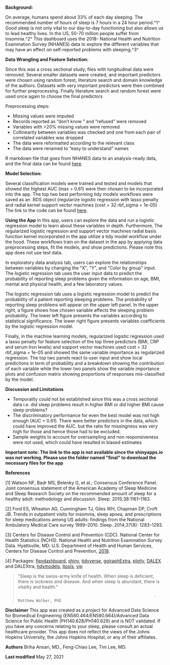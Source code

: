 **Background:**

On average, humans spend about 33% of each day sleeping. The recommended number of hours of sleep is 7 hours in a 24 hour period.^1^ Good sleep is not only vital to our day-to-day functioning but also allows us to lead healthy lives. In the US, 50-70 million people suffer from insomnia.^2^ This dashboard uses the 2018- National Health and Nutrition Examination Survey (NHANES) data to explore the different variables that may have an effect on self-reported problems with sleeping.^3^
 
**Data Wrangling and Feature Selection:**

Since this was a cross sectional study, files with longitudinal data were removed. Several smaller datasets were created, and important predictors were chosen using random forest, literature search and domain knowledge of the authors. Datasets with very important predictors were then combined for further preprocessing. Finally literature search and random forest were used once again to choose the final predictors

Preprocessing steps:

* Missing values were imputed
* Records reported as “don’t know ” and “refused” were removed
* Variables with >20% missing values were removed
* Collinearity between variables was checked and one from each pair of correlated variables was dropped
* The data were reformatted according to the relevant class
* The data were renamed to “easy to understand” names

R markdown file that goes from NHANES data to an analysis-ready data, and the final data can be found [here](https://github.com/BriAnsari/NHANES/tree/main/Raw2Ready).

**Model Selection:**

Several classification models were trained and tested and models that showed the highest AUC (max = 0.61) were then chosen to be incorporated into the app. The top two best performing tidy models workflows were saved as an .RDS object (regularize logistic regression with lasso penalty and radial kernel support vector machines (cost = 32 rbf_sigma = 1e-05)
The link to the code can be found [here](https://github.com/BriAnsari/NHANES/tree/main/ClassificationModels).

**Using the App**
In this app, users can explore the data and run a logistic regression model to learn about these variables in depth. Furthermore, The regularized logistic regression and support vector machines radial basis function kernel incorporated in the app utilize a tidy model workflow under the hood. These workflows train on the dataset in the app by applying data preprocessing steps, fit the models, and show predictions. Please note this app does not use test data.

In exploratory data analysis tab, users can explore the relationships between variables by changing the "X", "Y", and "Color by group" input. The logistic regression tab uses the user input data to predict the probability of reporting sleep problems given the information on age, BMI, mental and physical health, and a few laboratory values. 

The logistic regression tab uses a logistic regression model to predict the probability of a patient reporting sleeping problems. The probability of reporting sleep problems will appear on the upper left panel. In the upper right, a figure shows how chosen variable affects the sleeping problem probability. The lower left figure presents the variables according to statistical significance. The lower right figure presents variables coefficients by the logistic regression model.
 
Finally, in the machine learning models, regularized logistic regression used a lasso penalty for feature selection of the top three predictors (BMI, CRP and serum Iron levels) and support vector machines used cost = 32 rbf_sigma = 1e-05 and showed the same variable importance as regularized regression. The top two panels react to user input and show local predictions in term of probability and a breakdown showing the contribution of each variable  while the lower two panels show the variable importance plots and confusion matrix showing proportions of responses mis-classified by the model. 

**Discussion and Limitations**

* Temporality could not be established since this was a cross sectional data i.e. did sleep problems result in higher BMI or did higher BMI cause sleep problems?
* The discriminatory performance for even the best model was not high enough (AUC = 0.61). There were better predictors in the data, which could have improved the AUC. but the    ratio for missingness was very high for those and hence those had to be excluded.
* Sample weights to account for oversampling and non responsiveness were not used, which could have resulted in biased estimates



**Important note: The link to the app is not available since the shinyapps.io was not working. Please use the folder named "final" to download the necessary files for the app** 

**References**

[1] Watson NF, Badr MS, Belenky G, et al.; Consensus Conference Panel. Joint consensus statement of the American Academy of Sleep Medicine and Sleep Research Society on the recommended amount of sleep for a healthy adult: methodology and discussion. Sleep. 2015;38:1161–1183.

[2] Ford ES, Wheaton AG, Cunningham TJ, Giles WH, Chapman DP, Croft JB. Trends in outpatient visits for insomnia, sleep apnea, and prescriptions for sleep medications among US adults: findings from the National Ambulatory Medical Care survey 1999–2010. Sleep. 2014;37(8): 1283–1293.

[3] Centers for Disease Control and Prevention (CDC). National Center for Health Statistics (NCHS). National Health and Nutrition Examination Survey Data. Hyattsville, MD: U.S. Department of Health and Human Services, Centers for Disease Control and Prevention, [2018](https://wwwn.cdc.gov/nchs/nhanes/continuousnhanes/overview.aspx?BeginYear=2017).

[4] Packages: [flexdashboard](https://pkgs.rstudio.com/flexdashboard/index.html), 
[shiny](https://shiny.rstudio.com), 
[tidyverse](https://www.tidyverse.org),
[ggiraphExtra](https://exts.ggplot2.tidyverse.org/ggiraph.html),
[plotly](https://plotly.com/r/getting-started/),
[DALEX](https://dalex.drwhy.ai) and DALEXtra,
[tidymodels](https://www.tidymodels.org),
[jtools](https://jtools.jacob-long.com),
[vip](https://koalaverse.github.io/vip/articles/vip.html)

>
>"Sleep is the swiss-army knife of health. When sleep is deficient, there is sickness and disease. And when sleep is abundant, there is vitality and health."
>
>                                                                 - Matthew Walker, PhD

**Disclaimer**
This app was created as a project for Advanced Data Science for Biomedical Engineering (EN580.464/EN580.664)/Advanced Data Science for Public Health (PH140.628/PH140.629) and is NOT validated. If you have any concerns relating to your sleep, please consult an actual healthcare provider. This app does not reflect the views of the Johns Hopkins University, the Johns Hopkins Hospital, or any of their affiliates.

**Authors**
Briha Ansari, MD., Feng-Chiao Lee, Tim Lee, MD.

**Last modified**
May 27, 2021
